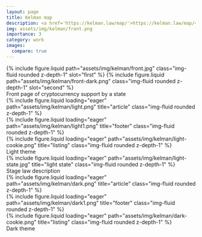 ```yaml
---
layout: page
title: Kelman map
description: <a href='https://kelman.law/map/'>https://kelman.law/map/</a>
img: assets/img/kelman/front.png
importance: 3
category: work
images:
  compare: true
---
```


<img-comparison-slider hover="hover">
  {% include figure.liquid path="assets/img/kelman/front.jpg" class="img-fluid rounded z-depth-1" slot="first" %}
  {% include figure.liquid path="assets/img/kelman/front-dark.png" class="img-fluid rounded z-depth-1" slot="second" %}
</img-comparison-slider>

<div class="caption">
    Front page of cryptocurrency support by a state
</div>

<div class="row">
    <div class="col-sm mt-3 mt-md-0">
        {% include figure.liquid loading="eager" path="assets/img/kelman/light.png" title="article" class="img-fluid rounded z-depth-1" %}
    </div>
    <div class="col-sm mt-3 mt-md-0">
        {% include figure.liquid loading="eager" path="assets/img/kelman/light1.png" title="footer" class="img-fluid rounded z-depth-1" %}
    </div>
    <div class="col-sm mt-3 mt-md-0">
        {% include figure.liquid loading="eager" path="assets/img/kelman/light-cookie.png" title="listing" class="img-fluid rounded z-depth-1" %}
    </div>
</div>
<div class="caption">
Light theme
</div>

<div class="row">
    <div class="col-sm mt-3 mt-md-0">
        {% include figure.liquid loading="eager" path="assets/img/kelman/light-state.jpg" title="light state" class="img-fluid rounded z-depth-1" %}
    </div>
</div>
<div class="caption">
    Stage law description
</div>

<div class="row">
    <div class="col-sm mt-3 mt-md-0">
        {% include figure.liquid loading="eager" path="assets/img/kelman/dark.png" title="article" class="img-fluid rounded z-depth-1" %}
    </div>
    <div class="col-sm mt-3 mt-md-0">
        {% include figure.liquid loading="eager" path="assets/img/kelman/dark1.png" title="footer" class="img-fluid rounded z-depth-1" %}
    </div>
    <div class="col-sm mt-3 mt-md-0">
        {% include figure.liquid loading="eager" path="assets/img/kelman/dark-cookie.png" title="listing" class="img-fluid rounded z-depth-1" %}
    </div>
</div>

<div class="caption">
Dark theme
</div>

